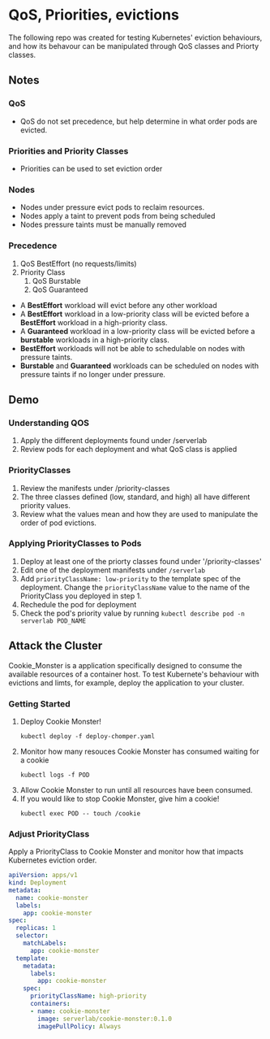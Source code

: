 # QoS, Priorities, evictions
The following repo was created for testing Kubernetes' eviction behaviours, and how its behavour can be manipulated through QoS classes and Priorty classes.

## Notes
### QoS
- QoS do not set precedence, but help determine in what order pods are evicted.

### Priorities and Priority Classes
- Priorities can be used to set eviction order

### Nodes
- Nodes under pressure evict pods to reclaim resources. 
- Nodes apply a taint to prevent pods from being scheduled
- Nodes pressure taints must be manually removed


### Precedence
1. QoS BestEffort (no requests/limits)
2. Priority Class
    1. QoS Burstable
    2. QoS Guaranteed

- A **BestEffort** workload will evict before any other workload
- A **BestEffort** workload in a low-priority class will be evicted before a **BestEffort** workload in a high-priority class.
- A **Guaranteed** workload in a low-priority class will be evicted before a **burstable** workloads in a high-priority class.
- **BestEffort** workloads will not be able to schedulable on nodes with pressure taints.
- **Burstable** and **Guaranteed** workloads can be scheduled on nodes with pressure taints if no longer under pressure.


## Demo
### Understanding QOS
1. Apply the different deployments found under /serverlab
2. Review pods for each deployment and what QoS class is applied

### PriorityClasses
1. Review the manifests under /priority-classes
2. The three classes defined (low, standard, and high) all have different priority values.
3. Review what the values mean and how they are used to manipulate the order of pod evictions.

### Applying PriorityClasses to Pods
1. Deploy at least one of the priorty classes found under '/priority-classes'
2. Edit one of the deployment manifests under `/serverlab`
3. Add `priorityClassName: low-priority` to the template spec of the deployment. Change the `priorityClassName` value to the name of the PriorityClass you deployed in step 1.
4. Rechedule the pod for deployment
5. Check the pod's priority value by running `kubectl describe pod -n serverlab POD_NAME`

## Attack the Cluster
Cookie_Monster is a application specifically designed to consume the available resources of a container host. To test Kubernete's behaviour with evictions and limts, for example, deploy the application to your cluster.

### Getting Started
1. Deploy Cookie Monster!
    ```shell
    kubectl deploy -f deploy-chomper.yaml
    ```
2. Monitor how many resouces Cookie Monster has consumed waiting for a cookie
    ```shell
    kubectl logs -f POD
    ```
3. Allow Cookie Monster to run until all resources have been consumed.
4. If you would like to stop Cookie Monster, give him a cookie!
    ```shell
    kubectl exec POD -- touch /cookie

### Adjust PriorityClass
Apply a PriorityClass to Cookie Monster and monitor how that impacts Kubernetes eviction order.
```yaml
apiVersion: apps/v1
kind: Deployment
metadata:
  name: cookie-monster
  labels:
    app: cookie-monster
spec:
  replicas: 1
  selector:
    matchLabels:
      app: cookie-monster
  template:
    metadata:
      labels:
        app: cookie-monster
    spec:
      priorityClassName: high-priority
      containers:
      - name: cookie-monster
        image: serverlab/cookie-monster:0.1.0
        imagePullPolicy: Always

```
